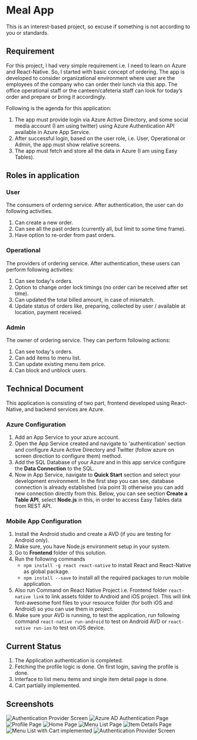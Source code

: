 # Meal App
This is an interest-based project, so excuse if something is not according to you or standards.

## Requirement
For this project, I had very simple requirement i.e. I need to learn on Azure and React-Native. So, I started with basic concept of ordering. The app is developed to consider organizational environment where user are the employees of the company who can order their lunch via this app. The office operational staff or the canteen/cafeteria staff can look for today’s order and prepare or bring it accordingly.

Following is the agenda for this application:

1. The app must provide login via Azure Active Directory, and some social media account (I am using twitter) using Azure Authentication API available in Azure App Service.
2. After successful login, based on the user role, i.e. User, Operational or Admin, the app must show relative screens.
3. The app must fetch and store all the data in Azure (I am using Easy Tables).

## Roles in application
### User
The consumers of ordering service. After authentication, the user can do following activities.
1. Can create a new order.
2. Can see all the past orders (currently all, but limit to some time frame).
3. Have option to re-order from past orders.

### Operational
The providers of ordering service. After authentication, these users can perform following activities:
1. Can see today's orders.
2. Option to change order lock timings (no order can be received after set time).
3. Can updated the total billed amount, in case of mismatch.
4. Update status of orders like, preparing, collected by user / available at location, payment received.

### Admin
The owner of ordering service. They can perform following actions:
1. Can see today's orders.
2. Can add items to menu list.
3. Can update existing menu item price.
4. Can block and unblock users.

## Technical Document
This application is consisting of two part, frontend developed using React-Native, and backend services are Azure.

### Azure Configuration
1. Add an App Service to your azure account.
2. Open the App Service created and navigate to 'authentication' section and configure Azure Active Directory and Twitter (follow azure on screen direction to configure them) method.
3. Add the SQL Database of your Azure and in this app service configure the **Data Connection** to the SQL.
4. Now in App Service, navigate to **Quick Start** section and select your development environment. In the first step you can see, database connection is already established (via point 3) otherwise you can add new connection directly from this. Below, you can see section **Create a Table API**, select **Node.js** in this, in order to access Easy Tables data from REST API.

### Mobile App Configuration
1. Install the Android studio and create a AVD (if you are testing for Android only).
1. Make sure, you have Node.js environment setup in your system.
1. Go to **Frontend** folder of this solution.
2. Run the following commands
   * `npm install -g react react-native` to install React and React-Native as global package.
   * `npm install --save` to install all the required packages to run mobile application.
3. Also run Command on React Native Project i.e. Frontend folder `react-native link` to link assets folder to Android and iOS project. This will link font-awesome font files to your resource folder (for both iOS and Android) so you can use them in project.
4. Make sure your AVD is running, to test the application, run following command `react-native run-android` to test on Android AVD or `react-native run-ios` to test on iOS device.

## Current Status
1. The Application authentication is completed.
1. Fetching the profile logic is done. On first login, saving the profile is done.
2. Interface to list menu items and single item detail page is done.
3. Cart partially implemented.


## Screenshots
![Authentication Provider Screen](Test/Frontend/Android/Login.png)
![Azure AD Authentication Page](Test/Frontend/Android/AzureAD.png)
![Profile Page](Test/Frontend/Android/Profile.png)
![Home Page](Test/Frontend/Android/HomePage.png)
![Menu List Page](Test/Frontend/Android/MenuList.png)
![Item Details Page](Test/Frontend/Android/SingleMenuItem.png)
![Menu List with Cart implemented](Test/Frontend/Android/ItemInCart.png)
![Authentication Provider Screen](Test/Frontend/Android/SingleItemInCartDetails.png)
